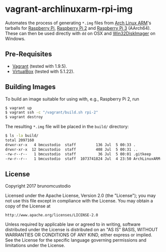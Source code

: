 # vagrant-archlinuxarm-rpi-img

Automates the process of generating `*.img` files from
[Arch Linux ARM](https://goo.gl/Nk5Hkk)'s tarballs for
[Raspberry Pi](https://goo.gl/RQK38t),
[Raspberry Pi 2](https://goo.gl/rVrBi1) and
[Raspberry Pi 3](https://goo.gl/hEvwWT) (AArch64). These can then be used
directly with `dd` on OSX and
[Win32DiskImager](https://sourceforge.net/projects/win32diskimager/) on Windows.

## Pre-Requisites

* [Vagrant](https://www.vagrantup.com) (tested with 1.9.5).
* [VirtualBox](https://www.virtualbox.org/) (tested with 5.1.22).

## Building Images

To build an image suitable for using with, e.g., Raspberry Pi 2, run

```bash
$ vagrant up
$ vagrant ssh -c "/vagrant/build.sh rpi-2"
$ vagrant destroy
```

The resulting `*.img` file will be placed in the `build/` directory:

```bash
$ ls -la build/
total 2097160
drwxr-xr-x   4 bmcustodio  staff         136 Jul  5 00:33 .
drwxr-xr-x  12 bmcustodio  staff         408 Jul  5 00:31 ..
-rw-r--r--   1 bmcustodio  staff          36 Jul  5 00:01 .gitkeep
-rw-r--r--   1 bmcustodio  staff  1073741824 Jul  4 23:50 ArchLinuxARM-rpi-2-latest.img
```

## License

Copyright 2017 brunomcustodio

Licensed under the Apache License, Version 2.0 (the "License");
you may not use this file except in compliance with the License.
You may obtain a copy of the License at

    http://www.apache.org/licenses/LICENSE-2.0

Unless required by applicable law or agreed to in writing, software
distributed under the License is distributed on an "AS IS" BASIS,
WITHOUT WARRANTIES OR CONDITIONS OF ANY KIND, either express or implied.
See the License for the specific language governing permissions and
limitations under the License.